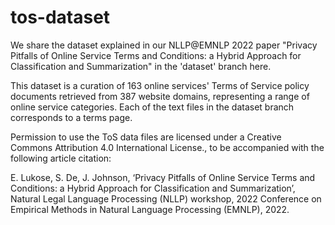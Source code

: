 # tos-dataset

We share the dataset explained in our NLLP@EMNLP 2022 paper "Privacy Pitfalls of Online Service Terms and Conditions: a Hybrid Approach for Classification and Summarization" in the 'dataset' branch here.

This dataset is a curation of 163 online services' Terms of Service policy documents retrieved from 387 website domains, representing a range of online service categories. Each of the text files in the dataset branch corresponds to a terms page.

Permission to use the ToS data files are licensed under a Creative Commons Attribution 4.0 International License., to be accompanied with the following article citation:

E. Lukose, S. De, J. Johnson, ‘Privacy Pitfalls of Online Service Terms and Conditions: a Hybrid Approach for Classification and Summarization’, Natural Legal Language Processing (NLLP) workshop, 2022 Conference on Empirical Methods in Natural Language Processing (EMNLP), 2022.
